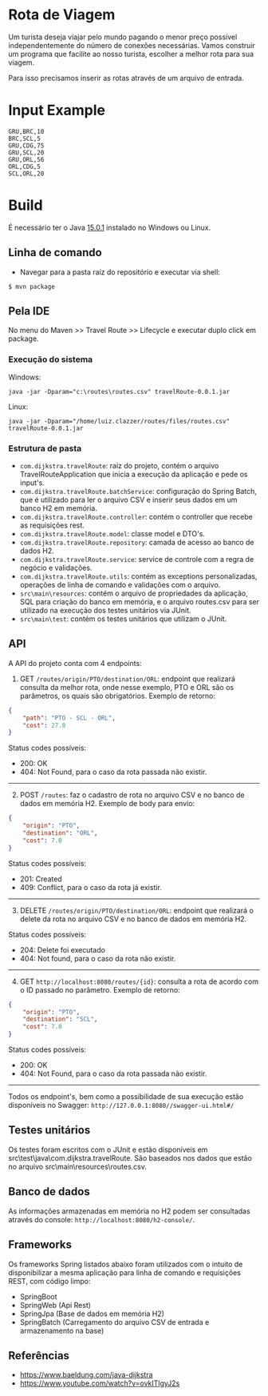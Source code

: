 # Rota de Viagem #
Um turista deseja viajar pelo mundo pagando o menor preço possível independentemente do número de conexões necessárias. Vamos construir um programa que facilite ao nosso turista, escolher a melhor rota para sua viagem.

Para isso precisamos inserir as rotas através de um arquivo de entrada.

# Input Example # 
```shell
GRU,BRC,10
BRC,SCL,5
GRU,CDG,75
GRU,SCL,20
GRU,ORL,56
ORL,CDG,5
SCL,ORL,20
```
# Build #
É necessário ter o Java [15.0.1](https://www.oracle.com/java/technologies/javase-jdk15-downloads.html) instalado no Windows ou Linux.
## Linha de comando ##
* Navegar para a pasta raíz do repositório e executar via shell:
```shell
$ mvn package
```
## Pela IDE ##
No menu do Maven >> Travel Route >> Lifecycle e executar duplo click em package.
### Execução do sistema ###
Windows:
```shell
java -jar -Dparam="c:\routes\routes.csv" travelRoute-0.0.1.jar
```
Linux:
```shell
java -jar -Dparam="/home/luiz.clazzer/routes/files/routes.csv" travelRoute-0.0.1.jar
```

### Estrutura de pasta ###

* `com.dijkstra.travelRoute`: raiz do projeto, contém o arquivo TravelRouteApplication que inicia a execução da aplicação e pede os input's.
* `com.dijkstra.travelRoute.batchService`: configuração do Spring Batch, que é utilizado para ler o arquivo CSV e inserir seus dados em um banco H2 em memória.
* `com.dijkstra.travelRoute.controller`: contém o controller que recebe as requisições rest.
* `com.dijkstra.travelRoute.model`: classe model e DTO's.
* `com.dijkstra.travelRoute.repository`: camada de acesso ao banco de dados H2.
* `com.dijkstra.travelRoute.service`: service de controle com a regra de negócio e validações.
* `com.dijkstra.travelRoute.utils`: contém as exceptions personalizadas, operações de linha de comando e validações com o arquivo.
* `src\main\resources`: contém o arquivo de propriedades da aplicação, SQL para criação do banco em memória, e o arquivo routes.csv para ser utilizado na execução dos testes unitários via JUnit.
* `src\main\test`: contém os testes unitários que utilizam o JUnit.

## API ##
A API do projeto conta com 4 endpoints: 
1. GET `/routes/origin/PTO/destination/ORL`: endpoint que realizará consulta da melhor rota, onde nesse exemplo, PTO e ORL são os parâmetros, os quais são obrigatórios. Exemplo de retorno:
```json
{
    "path": "PTO - SCL - ORL",
    "cost": 27.0
}
```
Status codes possíveis:
* 200: OK
* 404: Not Found, para o caso da rota passada não existir.
---
2. POST `/routes`: faz o cadastro de rota no arquivo CSV e no banco de dados em memória H2. Exemplo de body para envio:
```json
{
    "origin": "PTO",
    "destination": "ORL",
    "cost": 7.0
}
```
Status codes possíveis:
* 201: Created
* 409: Conflict, para o caso da rota já existir.
---
3. DELETE `/routes/origin/PTO/destination/ORL`: endpoint que realizará o delete da rota no arquivo CSV e no banco de dados em memória H2.

Status codes possíveis:
* 204: Delete foi executado
* 404: Not found, para o caso da rota não existir.
---
4. GET `http://localhost:8080/routes/{id}`: consulta a rota de acordo com o ID passado no parâmetro. Exemplo de retorno:
```json
{
    "origin": "PTO",
    "destination": "SCL",
    "cost": 7.0
}
```
Status codes possíveis:
* 200: OK
* 404: Not Found, para o caso da rota passada não existir.
---
Todos os endpoint's, bem como a possibilidade de sua execução estão disponíveis no Swagger: `http://127.0.0.1:8080//swagger-ui.html#/`
## Testes unitários ##
Os testes foram escritos com o JUnit e estão disponíveis em src\test\java\com.dijkstra.travelRoute.
São baseados nos dados que estão no arquivo src\main\resources\routes.csv.
## Banco de dados ##
As informações armazenadas em memória no H2 podem ser consultadas através do console: `http://localhost:8080/h2-console/`.
## Frameworks ##
Os frameworks Spring listados abaixo foram utilizados com o intuito de disponibilizar a mesma aplicação para linha de comando e requisições REST, com código limpo:
* SpringBoot
* SpringWeb (Api Rest)
* SpringJpa (Base de dados em memória H2)
* SpringBatch (Carregamento do arquivo CSV de entrada e armazenamento na base)
## Referências ##
* https://www.baeldung.com/java-dijkstra
* https://www.youtube.com/watch?v=ovkITlgyJ2s
